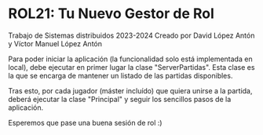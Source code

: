 # ROL21: Tu Nuevo Gestor de Rol
Trabajo de Sistemas distribuidos 2023-2024
Creado por David López Antón y Víctor Manuel López Antón

Para poder iniciar la aplicación (la funcionalidad solo está implementada en local), debe ejecutar en primer lugar la clase
"ServerPartidas". Esta clase es la que se encarga de mantener un listado de las partidas disponibles.

Tras esto, por cada jugador (máster incluído) que quiera unirse a la partida, deberá ejecutar la clase "Principal" y seguir los sencillos pasos de la aplicación.

Esperemos que pase una buena sesión de rol :)
